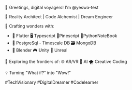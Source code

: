 👋 Greetings, digital voyagers! I'm @yeswa-test

🔮 Reality Architect | Code Alchemist | Dream Engineer

🚀 Crafting wonders with:
   - 📱 Flutter  🖥️ Typescript 🍍Pinescript  🐍PythonNoteBook
   - 💾 PostgreSql - Timescale DB 🗃️ MongoDB
   - 🎨 Blender  🎮 Unity  🌠 Unreal

👀 Exploring the frontiers of:
   🌐 AR/VR  🤖 AI   🌪 Creative Coding

💡 Turning "What if?" into "Wow!"

#TechVisionary #DigitalDreamer #Codelearner


